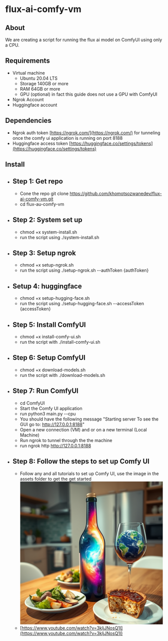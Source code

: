 # flux-ai-comfy-vm

## About
We are creating a script for running the flux ai model on ComfyUI using only a CPU. 

## Requirements
- Virtual machine
    - Ubuntu 20.04 LTS
    - Storage 140GB or more
    - RAM 64GB or more
    - GPU (optional) in fact this guide does not use a GPU with ComfyUI
- Ngrok Account
- Huggingface account


## Dependencies
- Ngrok auth token [https://ngrok.com/](https://ngrok.com/) for tunneling once the comfy ui application is running on port 8188
-  Huggingface access token [https://huggingface.co/settings/tokens](https://huggingface.co/settings/tokens)

## Install
- ## Step 1: Get repo
    - Cone the repo git clone https://github.com/khomotsozwanedev/flux-ai-comfy-vm.git
    - cd flux-au-comfy-vm
- ## Step 2: System set up
    - chmod +x system-install.sh
    - run the script using ./system-install.sh
- ## Step 3: Setup ngrok 
    - chmod +x setup-ngrok.sh
    - run the script using ./setup-ngrok.sh --authToken {authToken}
- ## Setup 4: huggingface
    - chmod +x setup-hugging-face.sh
    - run the script using ./setup-hugging-face.sh --accessToken {accessToken}
- ## Step 5: Install ComfyUI
    - chmod +x install-comfy-ui.sh
    - run the script with ./install-comfy-ui.sh 
- ## Step 6: Setup ComfyUI
    - chmod +x download-models.sh
    - run the script with ./download-models.sh
- ## Step 7: Run ComfyUI
    - cd ComfyUI
    - Start the Comfy UI application
    - run python3 main.py --cpu
    - You should have the following message "Starting server To see the GUI go to: http://127.0.0.1:8188"
    - Open a new connection (VM) and or on a new terminal (Local Machine)
    - Run ngrok to tunnel through the the machine
    - run ngrok http http://127.0.0.1:8188
- ## Step 8: Follow the steps to set up Comfy UI
    - Follow any and all tutorials to set up Comfy UI, use the image in the assets folder to get the get started ![Comfy UI Workflow image](https://github.com/khomotsozwanedev/flux-ai-comfy-vm/blob/main/assets/flux_schnell_example.png)
    - [https://www.youtube.com/watch?v=3kljJNosQ1I](https://www.youtube.com/watch?v=3kljJNosQ1I)
